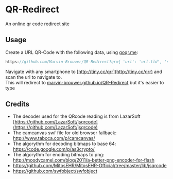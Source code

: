# QR-Redirect
An online qr code redirect site

## Usage
Create a URL QR-Code with the following data, using [goqr.me](http://goqr.me/#t=url):
```javascript
https://github.com/Marvin-Brouwer/QR-Redirect?qr={ 'url': 'url.tld', 'secure': false } 
```
Navigate with any smartphone to [http://tiny.cc/qrr](http://tiny.cc/qrr) and scan the url to navigate to.  
This will redirect to [marvin-brouwer.github.io/QR-Redirect](https://github.com/Marvin-Brouwer/QR-Redirect) but it's easier to type

## Credits
* The decoder used for the QRcode reading is from LazarSoft [https://github.com/LazarSoft/jsqrcode](https://github.com/LazarSoft/jsqrcode)
* The camcanvas swf file for old browser fallback: http://www.taboca.com/p/camcanvas/
* The algorythm for decoding bitmaps to base 64: https://code.google.com/p/as3crypto/
* The algorythm for enoding bitmaps to png: http://moodycamel.com/blog/2011/a-better-png-encoder-for-flash
* https://github.com/MitosEHR/MitosEHR-Official/tree/master/lib/jsqrcode
* https://github.com/swfobject/swfobject